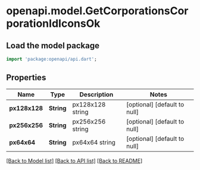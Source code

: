 # openapi.model.GetCorporationsCorporationIdIconsOk

## Load the model package
```dart
import 'package:openapi/api.dart';
```

## Properties
Name | Type | Description | Notes
------------ | ------------- | ------------- | -------------
**px128x128** | **String** | px128x128 string | [optional] [default to null]
**px256x256** | **String** | px256x256 string | [optional] [default to null]
**px64x64** | **String** | px64x64 string | [optional] [default to null]

[[Back to Model list]](../README.md#documentation-for-models) [[Back to API list]](../README.md#documentation-for-api-endpoints) [[Back to README]](../README.md)


